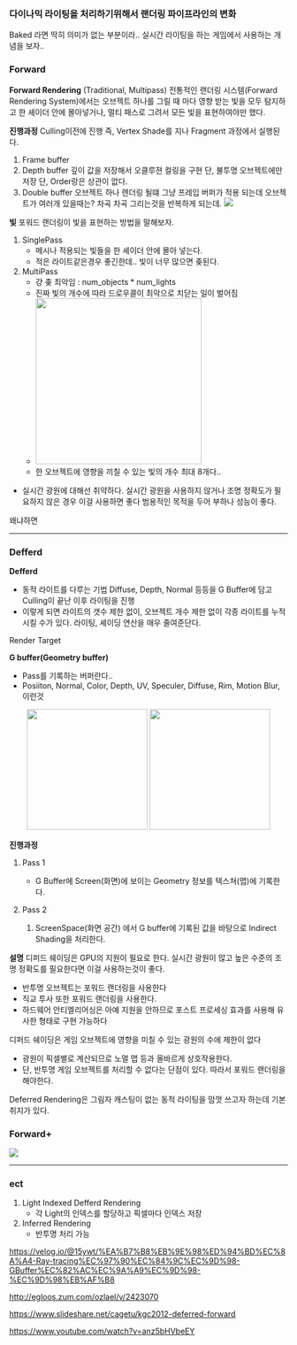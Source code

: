 ### 다이나믹 라이팅을 처리하기위해서 랜더링 파이프라인의 변화

Baked 라면 딱히 의미가 없는 부분이라..
실시간 라이팅을 하는 게임에서 사용하는 개념을 보자..

### Forward

**Forward Rendering** (Traditional, Multipass)
전통적인 랜더링 시스템(Forward Rendering System)에서는 
오브젝트 하나를 그릴 때 마다 영향 받는 빛을 모두 탐지하고 한 셰이더 안에 몰아넣거나, 멀티 패스로 그려서 모든 빛을 표현하여야만 했다.


**진행과정**
Culling이전에 진행
즉, Vertex Shade를 지나 Fragment 과정에서 실행된다.

1. Frame buffer 
2. Depth buffer
   깊이 값을 저장해서 오클루젼 컬링을 구현
   단, 불투명 오브젝트에만 저장
   단, Order랑은 상관이 없다.
3. Double buffer
   오브젝트 하나 렌더링 될떄 그냥 프레입 버퍼가 적용 되는데
   오브젝트가 여러개 있을때는? 차곡 차곡 그리는것을 반복하게 되는데.
![](2023-04-11-17-31-37.png)

**빛**
포워드 랜더링이 빛을 표현하는 방법을 말해보자.
1. SinglePass
   * 메시나 적용되는 빛들을 한 셰이더 안에 몰아 넣는다.
   * 적은 라이트같은경우 좋긴한데.. 빛이 너무 많으면 좆된다.
2. MultiPass
   * 걍 좆 최악임 : num_objects * num_lights
   * 진짜 빛의 개수에 따라 드로우콜이 최악으로 치닫는 일이 벌어짐
   * <img src="2023-04-11-17-35-19.png" width=300px>
   * 한 오브젝트에 영향을 끼칠 수 있는 빛의 개수 최대 8개다..

* 실시간 광원에 대해선 취약하다. 실시간 광원을 사용하지 않거나 조명 정확도가 필요하지 않은 경우 이걸 사용하면 좋다 범용적인 목적을 두어 부하나 성능이 좋다.


왜냐하면 

---

### Defferd
**Defferd** 

* 동적 라이트를 다루는 기법
Diffuse, Depth, Normal 등등을 G Buffer에 담고
Culling이 끝난 이후 라이팅을 진행
* 이렇게 되면 라이트의 갯수 제한 없이, 오브젝트 개수 제한 없이 각종 라이트를 누적 시킬 수가 있다. 라이팅, 셰이딩 연산을 매우 줄여준단다.

Render Target 

**G buffer(Geometry buffer)** 
* Pass를 기록하는 버퍼란다..
* Posiiton, Normal, Color, Depth, UV, Speculer, Diffuse, Rim, Motion Blur, 이런것

<div align=center>
    <img src="2023-04-11-16-13-03.png" height=218px>
    <img src="2023-04-11-17-09-42.png" height=218px>
</div>

**진행과정**

1. Pass 1 
   * G Buffer에 Screen(화면)에 보이는 
   Geometry 정보를 텍스쳐(맵)에 기록한다.

2. Pass 2
   1. ScreenSpace(화면 공간) 에서 G buffer에 기록된 값을 바탕으로 Indirect Shading을 처리한다.

**설명**
디퍼드 쉐이딩은 GPU의 지원이 필요로 한다.
실시간 광원이 많고 높은 수준의 조명 정확도를 필요한다면 이걸 사용하는것이 좋다.
* 반투명 오브젝트는 포워드 랜더링을 사용한다
* 직교 투사 또한 포워드 랜더링을 사용한다.
* 하드웨어 안티엘리어싱은 아예 지원을 안하므로 포스트 프로세싱 효과를 사용해 유사한 형태로 구현 가능하다 

디퍼드 쉐이딩은 게임 오브젝트에 영향을 미칠 수 있는 광원의 수에 제한이 없다
* 광원이 픽셀별로 계산되므로 노멀 맵 등과 올바르게 상호작용한다.
* 단, 반투명 게임 오브젝트를 처리할 수 없다는 단점이 있다. 따라서 포워드 랜더링을 해야한다.

Deferred Rendering은 그림자 캐스팅이 없는 동적 라이팅을 맘껏 쓰고자 하는데 기본 취지가 있다. 

### Forward+ 
![](2023-04-11-19-05-08.png)

---

### ect

1. Light Indexed Defferd Rendering
   * 각 Light의 인덱스를 할당하고 픽셀마다 인덱스 저장
2. Inferred Rendering
   * 반투명 처리 가능



https://velog.io/@15ywt/%EA%B7%B8%EB%9E%98%ED%94%BD%EC%8A%A4-Ray-tracing%EC%97%90%EC%84%9C%EC%9D%98-GBuffer%EC%82%AC%EC%9A%A9%EC%9D%98-%EC%9D%98%EB%AF%B8


http://egloos.zum.com/ozlael/v/2423070

https://www.slideshare.net/cagetu/kgc2012-deferred-forward

https://www.youtube.com/watch?v=anz5bHVbeEY